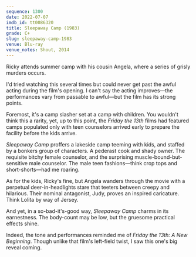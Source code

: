 ```yaml
---
sequence: 1300
date: 2022-07-07
imdb_id: tt0086320
title: Sleepaway Camp (1983)
grade: C+
slug: sleepaway-camp-1983
venue: Blu-ray
venue_notes: Shout, 2014
---
```


Ricky attends summer camp with his cousin Angela, where a series of grisly murders occurs.

<!-- end -->

I'd tried watching this several times but could never get past the awful acting during the film's opening. I can't say the acting improves—the performances vary from passable to awful—but the film has its strong points.

Foremost, it's a camp slasher set at a camp with children. You wouldn't think this a rarity, yet, up to this point, the _Friday the 13th_ films had featured camps populated only with teen counselors arrived early to prepare the facility before the kids arrive.

_Sleepaway Camp_ proffers a lakeside camp teeming with kids, and staffed by a bonkers group of characters. A pederast cook and shady owner. The requisite bitchy female counselor, and the surprising muscle-bound-but-sensitive male counselor. The male teen fashions—think crop tops and short-shorts—had me roaring.

As for the kids, Ricky's fine, but Angela wanders through the movie with a perpetual deer-in-headlights stare that teeters between creepy and hilarious. Their nominal antagonist, Judy, proves an inspired caricature. Think Lolita by way of Jersey.

And yet, in a so-bad-it's-good way, _Sleepaway Camp_ charms in its earnestness. The body-count may be low, but the gruesome practical effects shine.

Indeed, the tone and performances reminded me of <span data-imdb-id="tt0089173">_Friday the 13th: A New Beginning_</span>. Though unlike that film's left-field twist, I saw this one's big reveal coming.
